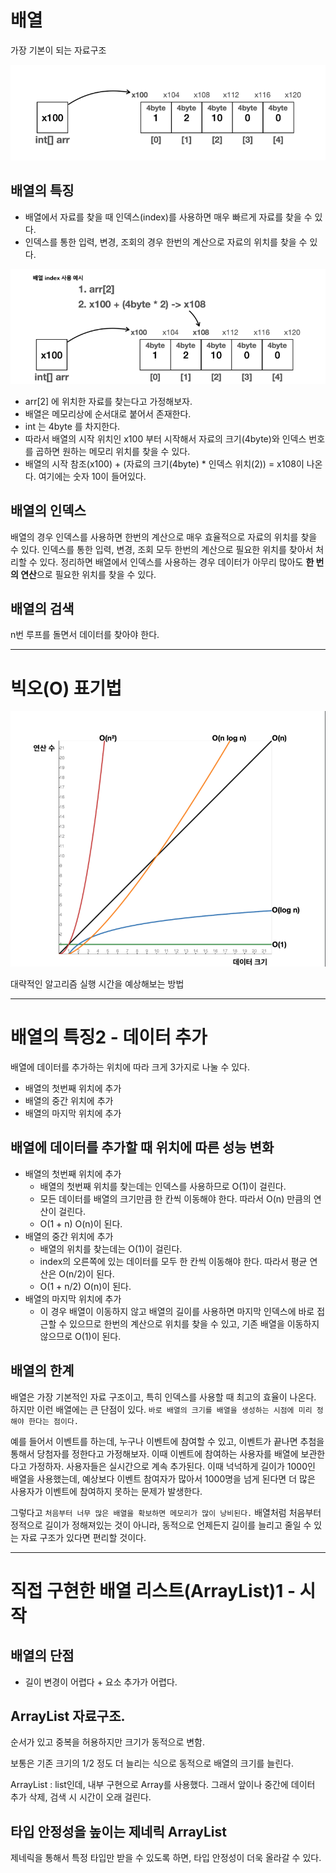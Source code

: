 # 배열
가장 기본이 되는 자료구조

![img.png](img.png)
## 배열의 특징 
- 배열에서 자료를 찾을 때 인덱스(index)를 사용하면 매우 빠르게 자료를 찾을 수 있다.
- 인덱스를 통한 입력, 변경, 조회의 경우 한번의 계산으로 자료의 위치를 찾을 수 있다.

![img_1.png](img_1.png)
- arr[2] 에 위치한 자료를 찾는다고 가정해보자.
- 배열은 메모리상에 순서대로 붙어서 존재한다.
- int 는 4byte 를 차지한다.
- 따라서 배열의 시작 위치인 x100 부터 시작해서 자료의 크기(4byte)와 인덱스 번호를 곱하면 원하는 메모리 위치를 찾을 수 있다.
- 배열의 시작 참조(x100) + (자료의 크기(4byte) * 인덱스 위치(2)) = x108이 나온다. 여기에는 숫자 10이 들어있다.


## 배열의 인덱스
배열의 경우 인덱스를 사용하면 한번의 계산으로 매우 효율적으로 자료의 위치를 찾을 수 있다. 인덱스를 통한 입력, 변경, 조회 모두 한번의 계산으로 필요한 위치를 찾아서 처리할 수 있다. 정리하면 배열에서 인덱스를 사용하는 경우 데이터가 아무리 많아도 **한 번의 연산**으로 필요한 위치를 찾을 수 있다.

## 배열의 검색
n번 루프를 돌면서 데이터를 찾아야 한다. 

---

# 빅오(O) 표기법

![img_2.png](img_2.png)

대략적인 알고리즘 실행 시간을 예상해보는 방법 

---
# 배열의 특징2 - 데이터 추가
배열에 데이터를 추가하는 위치에 따라 크게 3가지로 나눌 수 있다.
- 배열의 첫번째 위치에 추가
- 배열의 중간 위치에 추가
- 배열의 마지막 위치에 추가

## 배열에 데이터를 추가할 때 위치에 따른 성능 변화
- 배열의 첫번째 위치에 추가
  - 배열의 첫번째 위치를 찾는데는 인덱스를 사용하므로 O(1)이 걸린다.
  - 모든 데이터를 배열의 크기만큼 한 칸씩 이동해야 한다. 따라서 O(n) 만큼의 연산이 걸린다.
  - O(1 + n) O(n)이 된다.
- 배열의 중간 위치에 추가
  - 배열의 위치를 찾는데는 O(1)이 걸린다.
  - index의 오른쪽에 있는 데이터를 모두 한 칸씩 이동해야 한다. 따라서 평균 연산은 O(n/2)이 된다.
  - O(1 + n/2) O(n)이 된다.
- 배열의 마지막 위치에 추가
  - 이 경우 배열이 이동하지 않고 배열의 길이를 사용하면 마지막 인덱스에 바로 접근할 수 있으므로 한번의 계산으로 위치를 찾을 수 있고, 기존 배열을 이동하지 않으므로 O(1)이 된다.

## 배열의 한계
배열은 가장 기본적인 자료 구조이고, 특히 인덱스를 사용할 때 최고의 효율이 나온다. 하지만 이런 배열에는 큰 단점이 있다. `바로 배열의 크기를 배열을 생성하는 시점에 미리 정해야 한다는 점이다.`

예를 들어서 이벤트를 하는데, 누구나 이벤트에 참여할 수 있고, 이벤트가 끝나면 추첨을 통해서 당첨자를 정한다고 가정해보자. 이때 이벤트에 참여하는 사용자를 배열에 보관한다고 가정하자. 사용자들은 실시간으로 계속 추가된다. 이때 넉넉하게 길이가 1000인 배열을 사용했는데, 예상보다 이벤트 참여자가 많아서 1000명을 넘게 된다면 더 많은 사용자가 이벤트에 참여하지 못하는 문제가 발생한다. 

그렇다고 `처음부터 너무 많은 배열을 확보하면 메모리가 많이 낭비된다.` 배열처럼 처음부터 정적으로 길이가 정해져있는 것이 아니라, 동적으로 언제든지 길이를 늘리고 줄일 수 있는 자료 구조가 있다면 편리할 것이다.

---
# 직접 구현한 배열 리스트(ArrayList)1 - 시작
## 배열의 단점
- 길이 변경이 어렵다 + 요소 추가가 어렵다. 

## ArrayList 자료구조.
순서가 있고 중복을 허용하지만 크기가 동적으로 변함. 

보통은 기존 크기의 1/2 정도 더 늘리는 식으로 동적으로 배열의 크기를 늘린다.  

ArrayList : list인데, 내부 구현으로 Array를 사용했다.
그래서 앞이나 중간에 데이터 추가 삭제, 검색 시 시간이 오래 걸린다. 

## 타입 안정성을 높이는 제네릭 ArrayList
제네릭을 통해서 특정 타입만 받을 수 있도록 하면, 타입 안정성이 더욱 올라갈 수 있다. 